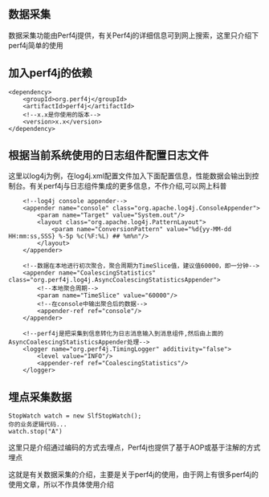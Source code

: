 数据采集
-------------

数据采集功能由Perf4j提供，有关Perf4j的详细信息可到网上搜索，这里只介绍下perf4j简单的使用

## 加入perf4j的依赖

```
<dependency>
    <groupId>org.perf4j</groupId>
    <artifactId>perf4j</artifactId>
    <!--x.x是你使用的版本-->
    <version>x.x</version>
</dependency>
```
## 根据当前系统使用的日志组件配置日志文件

这里以log4j为例，在log4j.xml配置文件加入下面配置信息，性能数据会输出到控制台。有关perf4j与日志组件集成的更多信息，不作介绍,可以网上科普

```
    <!--log4j console appender-->
    <appender name="console" class="org.apache.log4j.ConsoleAppender">
        <param name="Target" value="System.out"/>
        <layout class="org.apache.log4j.PatternLayout">
            <param name="ConversionPattern" value="%d{yy-MM-dd HH:mm:ss,SSS} %-5p %c(%F:%L) ## %m%n"/>
        </layout>
    </appender>

    <!--数据在本地进行初次聚合，聚合周期为TimeSlice值，建议值60000，即一分钟-->
    <appender name="CoalescingStatistics" class="org.perf4j.log4j.AsyncCoalescingStatisticsAppender">
        <!--本地聚合周期-->
        <param name="TimeSlice" value="60000"/>
        <!--在console中输出聚合后的数据-->
        <appender-ref ref="console"/>
    </appender>

    <!--perf4j是把采集到信息转化为日志消息输入到消息组件,然后由上面的AsyncCoalescingStatisticsAppender处理-->
    <logger name="org.perf4j.TimingLogger" additivity="false">
        <level value="INFO"/>
        <appender-ref ref="CoalescingStatistics"/>
    </logger>
```


## 埋点采集数据

```
StopWatch watch = new SlfStopWatch();
你的业务逻辑代码...
watch.stop("A")
```
这里只是介绍通过编码的方式去埋点，Perf4j也提供了基于AOP或基于注解的方式埋点

这就是有关数据采集的介绍，主要是关于perf4j的使用，由于网上有很多perf4j的使用文章，所以不作具体使用介绍


